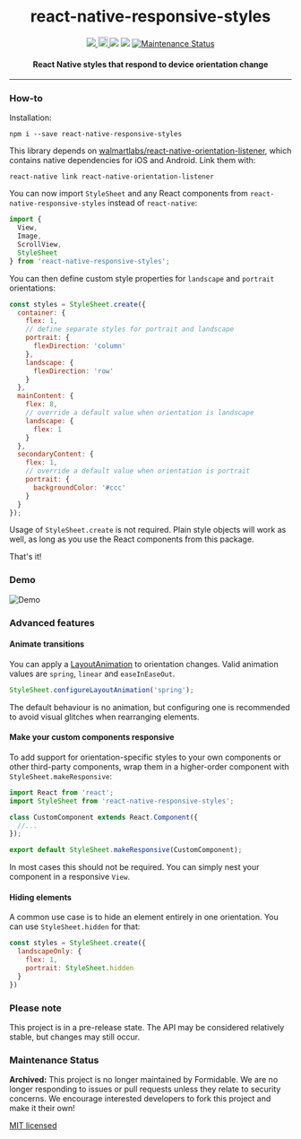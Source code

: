 <h1 align="center">react-native-responsive-styles</h1>

<p align="center">
  <a title='License' href="https://raw.githubusercontent.com/FormidableLabs/react-native-responsive-styles/master/LICENSE">
    <img src='https://img.shields.io/badge/license-MIT-blue.svg' />
  </a>
  <a href="https://badge.fury.io/js/react-native-responsive-styles">
    <img src="https://badge.fury.io/js/react-native-responsive-styles.svg" alt="npm version" height="18">
  </a>
  <img src='https://img.shields.io/badge/android-supported-brightgreen.svg' />
  <img src='https://img.shields.io/badge/iOS-supported-brightgreen.svg' />
   <a href="https://github.com/FormidableLabs/react-native-responsive-styles#maintenance-status">
    <img alt="Maintenance Status" src="https://img.shields.io/badge/maintenance-archived-red.svg" />
  </a>
</p>

<h4 align="center">
  React Native styles that respond to device orientation change
</h4>

***

### How-to

Installation:
```
npm i --save react-native-responsive-styles
```

This library depends on [walmartlabs/react-native-orientation-listener](https://github.com/walmartlabs/react-native-orientation-listener), which contains native dependencies for iOS and Android. Link them with:
```
react-native link react-native-orientation-listener
```

You can now import `StyleSheet` and any React components from `react-native-responsive-styles` instead of `react-native`:
```js
import {
  View,
  Image,
  ScrollView,
  StyleSheet
} from 'react-native-responsive-styles';
```

You can then define custom style properties for `landscape` and `portrait` orientations:
```js
const styles = StyleSheet.create({
  container: {
    flex: 1,
    // define separate styles for portrait and landscape
    portrait: {
      flexDirection: 'column'
    },
    landscape: {
      flexDirection: 'row'
    }
  },
  mainContent: {
    flex: 8,
    // override a default value when orientation is landscape
    landscape: {
      flex: 1
    }
  },
  secondaryContent: {
    flex: 1,
    // override a default value when orientation is portrait
    portrait: {
      backgroundColor: '#ccc'
    }
  }
});
```

Usage of `StyleSheet.create` is not required. Plain style objects will work as well, as long as you use the React components from this package.

That's it!

### Demo
![Demo](/docs/responsive-styles.gif)

### Advanced features

#### Animate transitions

You can apply a [LayoutAnimation](https://facebook.github.io/react-native/docs/layoutanimation.html) to orientation changes. Valid animation values are `spring`, `linear` and `easeInEaseOut`.
```js
StyleSheet.configureLayoutAnimation('spring');
```

The default behaviour is no animation, but configuring one is recommended to avoid visual glitches when rearranging elements.

#### Make your custom components responsive

To add support for orientation-specific styles to your own components or other third-party components, wrap them in a higher-order component with `StyleSheet.makeResponsive`:
```js
import React from 'react';
import StyleSheet from 'react-native-responsive-styles';

class CustomComponent extends React.Component({
  //...
});

export default StyleSheet.makeResponsive(CustomComponent);
```

In most cases this should not be required. You can simply nest your component in a responsive `View`.

#### Hiding elements

A common use case is to hide an element entirely in one orientation. You can use `StyleSheet.hidden` for that:
```js
const styles = StyleSheet.create({
  landscapeOnly: {
    flex: 1,
    portrait: StyleSheet.hidden
  }
})
```

### Please note

This project is in a pre-release state. The API may be considered relatively stable, but changes may still occur.

### Maintenance Status

**Archived:** This project is no longer maintained by Formidable. We are no longer responding to issues or pull requests unless they relate to security concerns. We encourage interested developers to fork this project and make it their own!

[MIT licensed](LICENSE)
